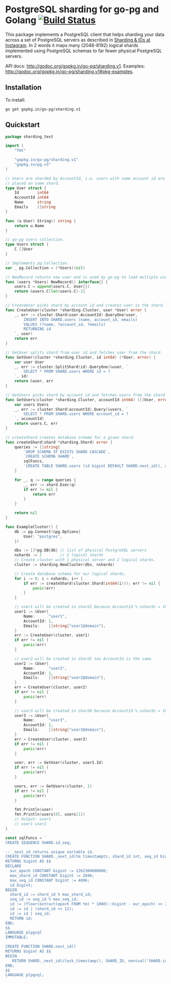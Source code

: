 # PostgreSQL sharding for go-pg and Golang [![Build Status](https://travis-ci.org/go-pg/sharding.svg)](https://travis-ci.org/go-pg/sharding)

This package implements a PostgreSQL client that helps sharding your data across a set of PostgreSQL servers as described in [Sharding & IDs at Instagram](http://instagram-engineering.tumblr.com/post/10853187575/sharding-ids-at-instagram). In 2 words it maps many (2048-8192) logical shards implemented using PostgreSQL schemas to far fewer physical PostgreSQL servers.

API docs: http://godoc.org/gopkg.in/go-pg/sharding.v1.
Examples: http://godoc.org/gopkg.in/go-pg/sharding.v1#pkg-examples.

## Installation

To install:

    go get gopkg.in/go-pg/sharding.v1

## Quickstart

```go
package sharding_test

import (
	"fmt"

	"gopkg.in/go-pg/sharding.v1"
	"gopkg.in/pg.v3"
)

// Users are sharded by AccountId, i.e. users with same account id are
// placed on same shard.
type User struct {
	Id        int64
	AccountId int64
	Name      string
	Emails    []string
}

func (u User) String() string {
	return u.Name
}

// go-pg users collection.
type Users struct {
	C []User
}

// Implements pg.Collection.
var _ pg.Collection = (*Users)(nil)

// NewRecord returns new user and is used by go-pg to load multiple users.
func (users *Users) NewRecord() interface{} {
	users.C = append(users.C, User{})
	return &users.C[len(users.C)-1]
}

// CreateUser picks shard by account id and creates user in the shard.
func CreateUser(cluster *sharding.Cluster, user *User) error {
	_, err := cluster.Shard(user.AccountId).QueryOne(user, `
		INSERT INTO SHARD.users (name, account_id, emails)
		VALUES (?name, ?account_id, ?emails)
		RETURNING id
	`, user)
	return err
}

// GetUser splits shard from user id and fetches user from the shard.
func GetUser(cluster *sharding.Cluster, id int64) (*User, error) {
	var user User
	_, err := cluster.SplitShard(id).QueryOne(&user, `
		SELECT * FROM SHARD.users WHERE id = ?
	`, id)
	return &user, err
}

// GetUsers picks shard by account id and fetches users from the shard.
func GetUsers(cluster *sharding.Cluster, accountId int64) ([]User, error) {
	var users Users
	_, err := cluster.Shard(accountId).Query(&users, `
		SELECT * FROM SHARD.users WHERE account_id = ?
	`, accountId)
	return users.C, err
}

// createShard creates database schema for a given shard.
func createShard(shard *sharding.Shard) error {
	queries := []string{
		`DROP SCHEMA IF EXISTS SHARD CASCADE`,
		`CREATE SCHEMA SHARD`,
		sqlFuncs,
		`CREATE TABLE SHARD.users (id bigint DEFAULT SHARD.next_id(), account_id int, name text, emails text[])`,
	}

	for _, q := range queries {
		_, err := shard.Exec(q)
		if err != nil {
			return err
		}
	}

	return nil
}

func ExampleCluster() {
	db := pg.Connect(&pg.Options{
		User: "postgres",
	})

	dbs := []*pg.DB{db} // list of physical PostgreSQL servers
	nshards := 2        // 2 logical shards
	// Create cluster with 1 physical server and 2 logical shards.
	cluster := sharding.NewCluster(dbs, nshards)

	// Create database schema for our logical shards.
	for i := 0; i < nshards; i++ {
		if err := createShard(cluster.Shard(int64(i))); err != nil {
			panic(err)
		}
	}

	// user1 will be created in shard1 because AccountId % nshards = shard1.
	user1 := &User{
		Name:      "user1",
		AccountId: 1,
		Emails:    []string{"user1@domain"},
	}
	err := CreateUser(cluster, user1)
	if err != nil {
		panic(err)
	}

	// user2 will be created in shard1 too AccountId is the same.
	user2 := &User{
		Name:      "user2",
		AccountId: 1,
		Emails:    []string{"user2@domain"},
	}
	err = CreateUser(cluster, user2)
	if err != nil {
		panic(err)
	}

	// user3 will be created in shard0 because AccountId % nshards = shard0.
	user3 := &User{
		Name:      "user3",
		AccountId: 2,
		Emails:    []string{"user3@domain"},
	}
	err = CreateUser(cluster, user3)
	if err != nil {
		panic(err)
	}

	user, err := GetUser(cluster, user1.Id)
	if err != nil {
		panic(err)
	}

	users, err := GetUsers(cluster, 1)
	if err != nil {
		panic(err)
	}

	fmt.Println(user)
	fmt.Println(users[0], users[1])
	// Output: user1
	// user1 user2
}

const sqlFuncs = `
CREATE SEQUENCE SHARD.id_seq;

-- _next_id returns unique sortable id.
CREATE FUNCTION SHARD._next_id(tm timestamptz, shard_id int, seq_id bigint)
RETURNS bigint AS $$
DECLARE
  our_epoch CONSTANT bigint := 1262304000000;
  max_shard_id CONSTANT bigint := 2048;
  max_seq_id CONSTANT bigint := 4096;
  id bigint;
BEGIN
  shard_id := shard_id % max_shard_id;
  seq_id := seq_id % max_seq_id;
  id := (floor(extract(epoch FROM tm) * 1000)::bigint - our_epoch) << 23;
  id := id | (shard_id << 12);
  id := id | seq_id;
  RETURN id;
END;
$$
LANGUAGE plpgsql
IMMUTABLE;

CREATE FUNCTION SHARD.next_id()
RETURNS bigint AS $$
BEGIN
   RETURN SHARD._next_id(clock_timestamp(), SHARD_ID, nextval('SHARD.id_seq'));
END;
$$
LANGUAGE plpgsql;
`
```
